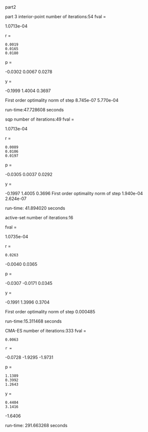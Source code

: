 part2 


part 3
interior-point
number of iterations:54
fval =

   1.0713e-04


r =

    0.0019
    0.0165
    0.0180


p =

   -0.0302
    0.0067
    0.0278


y =

   -0.1999
    1.4004
    0.3697

First order optimality norm of step
    8.745e-07    5.770e-04

run-time:47.728608 seconds

sqp 
number of iterations:49
fval =

   1.0713e-04


r =

    0.0089
    0.0106
    0.0197


p =

   -0.0305
    0.0037
    0.0292


y =

   -0.1997
    1.4005
    0.3696
First order optimality norm of step
1.940e-04   2.624e-07

run-time: 41.894020 seconds


active-set
number of iterations:16

fval =

   1.0735e-04


r =

    0.0263
   -0.0040
    0.0365


p =

   -0.0307
   -0.0171
    0.0345


y =

   -0.1991
    1.3996
    0.3704

First order optimality norm of step
0.000485

run-time:15.311468 seconds

CMA-ES
number of iterations:333
fval =

    0.0063

    r =

   -0.0728
   -1.9295
   -1.9731


p =

    1.1389
    0.3992
    1.2643


y =

    0.4404
    3.1416
   -1.6406

run-time: 291.663268 seconds
